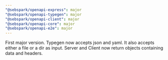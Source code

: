 ```yaml
---
"@sebspark/openapi-express": major
"@sebspark/openapi-typegen": major
"@sebspark/openapi-client": major
"@sebspark/openapi-core": major
"@sebspark/openapi-e2e": major
---
```


First major version. Typegen now accepts json and yaml. It also accepts either a file or a dir as input. Server and Client now return objects containing data and headers.
